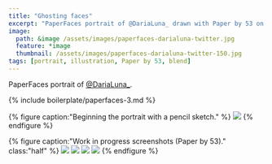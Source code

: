 ```yaml
---
title: "Ghosting faces"
excerpt: "PaperFaces portrait of @DariaLuna_ drawn with Paper by 53 on an iPad."
image: 
  path: &image /assets/images/paperfaces-darialuna-twitter.jpg 
  feature: *image
  thumbnail: /assets/images/paperfaces-darialuna-twitter-150.jpg
tags: [portrait, illustration, Paper by 53, blend]
---
```


PaperFaces portrait of [@DariaLuna_](https://twitter.com/DariaLuna_).

{% include boilerplate/paperfaces-3.md %}

{% figure caption:"Beginning the portrait with a pencil sketch." %}
[![](/assets/images/paperfaces-darialuna-process-1-750.jpg)](/assets/images/paperfaces-darialuna-process-1-lg.jpg)
{% endfigure %}

{% figure caption:"Work in progress screenshots (Paper by 53)." class:"half" %}
[![](/assets/images/paperfaces-darialuna-process-2-600.jpg)](/assets/images/paperfaces-darialuna-process-2-lg.jpg)
[![](/assets/images/paperfaces-darialuna-process-3-600.jpg)](/assets/images/paperfaces-darialuna-process-3-lg.jpg)
[![](/assets/images/paperfaces-darialuna-process-4-600.jpg)](/assets/images/paperfaces-darialuna-process-4-lg.jpg)
[![](/assets/images/paperfaces-darialuna-process-5-600.jpg)](/assets/images/paperfaces-darialuna-process-5-lg.jpg)
{% endfigure %}

